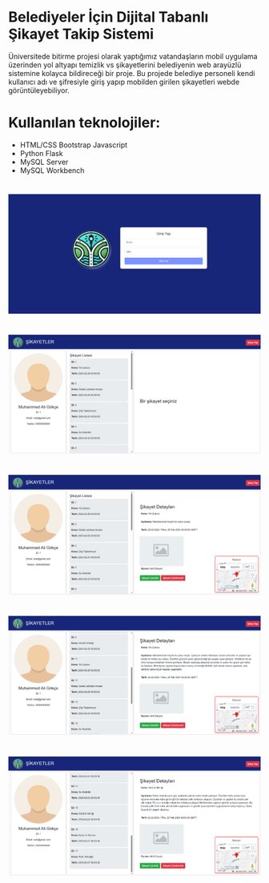 # Belediyeler İçin Dijital Tabanlı Şikayet Takip Sistemi
Üniversitede bitirme projesi olarak yaptığımız vatandaşların mobil uygulama üzerinden yol altyapı temizlik vs şikayetlerini belediyenin web arayüzlü sistemine kolayca bildireceği bir proje. Bu projede belediye personeli kendi kullanıcı adı ve şifresiyle giriş yapıp mobilden girilen şikayetleri webde görüntüleyebiliyor. 

# Kullanılan teknolojiler:
- HTML/CSS Bootstrap Javascript
- Python Flask
- MySQL Server
- MySQL Workbench

#

![Image_Alt](https://github.com/maligkc/belediyeler-icin-dijital-tabanli-sikayet-takip-sistemi-web/blob/33ccde06d98b7bdc5ef17b5d30fa08e87dff63f7/1.png
)

#

![Image_Alt](https://github.com/maligkc/belediyeler-icin-dijital-tabanli-sikayet-takip-sistemi-web/blob/33ccde06d98b7bdc5ef17b5d30fa08e87dff63f7/2.png
)

#

![Image_Alt](https://github.com/maligkc/belediyeler-icin-dijital-tabanli-sikayet-takip-sistemi-web/blob/33ccde06d98b7bdc5ef17b5d30fa08e87dff63f7/3.png
)

#

![Image_Alt](https://github.com/maligkc/belediyeler-icin-dijital-tabanli-sikayet-takip-sistemi-web/blob/33ccde06d98b7bdc5ef17b5d30fa08e87dff63f7/4.png
)

#

![Image_Alt](https://github.com/maligkc/belediyeler-icin-dijital-tabanli-sikayet-takip-sistemi-web/blob/33ccde06d98b7bdc5ef17b5d30fa08e87dff63f7/5.png)
